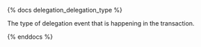 {% docs delegation_delegation_type %}

The type of delegation event that is happening in the transaction. 

{% enddocs %}